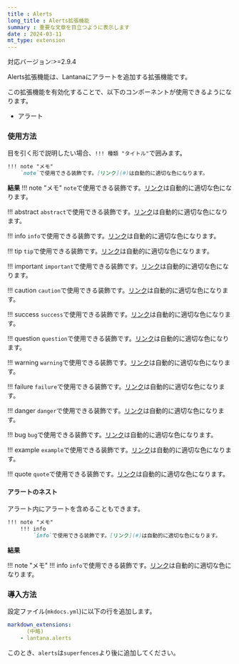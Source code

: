 ```yaml
---
title : Alerts
long_title : Alerts拡張機能
summary : 重要な文章を目立つように表示します
date : 2024-03-11
mt_type: extension
---
```


<span class="badge bg-primary">対応バージョン:>=2.9.4</span>

Alerts拡張機能は、Lantanaにアラートを追加する拡張機能です。

この拡張機能を有効化することで、以下のコンポーネントが使用できるようになります。

- アラート

### 使用方法
目を引く形で説明したい場合、`!!! 種類 "タイトル"`で囲みます。

```markdown title="Markdown"
!!! note "メモ"
    `note`で使用できる装飾です。[リンク](#)は自動的に適切な色になります。
```

**結果**
!!! note "メモ"
    `note`で使用できる装飾です。[リンク](#)は自動的に適切な色になります。

!!! abstract
    `abstract`で使用できる装飾です。[リンク](#)は自動的に適切な色になります。

!!! info
    `info`で使用できる装飾です。[リンク](#)は自動的に適切な色になります。

!!! tip
    `tip`で使用できる装飾です。[リンク](#)は自動的に適切な色になります。

!!! important
    `important`で使用できる装飾です。[リンク](#)は自動的に適切な色になります。

!!! caution
    `caution`で使用できる装飾です。[リンク](#)は自動的に適切な色になります。

!!! success
    `success`で使用できる装飾です。[リンク](#)は自動的に適切な色になります。

!!! question
    `question`で使用できる装飾です。[リンク](#)は自動的に適切な色になります。

!!! warning
    `warning`で使用できる装飾です。[リンク](#)は自動的に適切な色になります。

!!! failure
    `failure`で使用できる装飾です。[リンク](#)は自動的に適切な色になります。

!!! danger
    `danger`で使用できる装飾です。[リンク](#)は自動的に適切な色になります。

!!! bug
    `bug`で使用できる装飾です。[リンク](#)は自動的に適切な色になります。

!!! example
    `example`で使用できる装飾です。[リンク](#)は自動的に適切な色になります。

!!! quote
    `quote`で使用できる装飾です。[リンク](#)は自動的に適切な色になります。

#### アラートのネスト
アラート内にアラートを含めることもできます。

```md title="Markdown"
!!! note "メモ"
    !!! info
        `info`で使用できる装飾です。[リンク](#)は自動的に適切な色になります。
```

**結果**

!!! note "メモ"
    !!! info
        `info`で使用できる装飾です。[リンク](#)は自動的に適切な色になります。

### 導入方法
設定ファイル(`mkdocs.yml`)に以下の行を追加します。

```yml title="mkdocs.yml"
markdown_extensions:
      (中略)
    - lantana.alerts
```

このとき、`alerts`は`superfences`より後に追加してください。